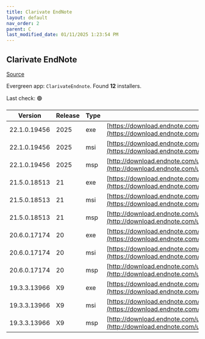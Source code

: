 ```yaml
---
title: Clarivate EndNote
layout: default
nav_order: 2
parent: C
last_modified_date: 01/11/2025 1:23:54 PM
---
```


## Clarivate EndNote

[Source](https://www.endnote.com/)

Evergreen app: `ClarivateEndnote`. Found **12** installers.

Last check: 🟢

| Version      | Release | Type | URI                                                                                                                      |
| ------------ | ------- | ---- | ------------------------------------------------------------------------------------------------------------------------ |
| 22.1.0.19456 | 2025    | exe  | [https://download.endnote.com/downloads/2025/EN2025Inst.exe](https://download.endnote.com/downloads/2025/EN2025Inst.exe) |
| 22.1.0.19456 | 2025    | msi  | [https://download.endnote.com/downloads/2025/EN2025Inst.msi](https://download.endnote.com/downloads/2025/EN2025Inst.msi) |
| 22.1.0.19456 | 2025    | msp  | [http://download.endnote.com/updates/22.0/EN20251Update.msp](http://download.endnote.com/updates/22.0/EN20251Update.msp) |
| 21.5.0.18513 | 21      | exe  | [https://download.endnote.com/downloads/21/EN21Inst.exe](https://download.endnote.com/downloads/21/EN21Inst.exe)         |
| 21.5.0.18513 | 21      | msi  | [https://download.endnote.com/downloads/21/EN21Inst.msi](https://download.endnote.com/downloads/21/EN21Inst.msi)         |
| 21.5.0.18513 | 21      | msp  | [http://download.endnote.com/updates/21.0/EN215Update.msp](http://download.endnote.com/updates/21.0/EN215Update.msp)     |
| 20.6.0.17174 | 20      | exe  | [https://download.endnote.com/downloads/20/EN20Inst.exe](https://download.endnote.com/downloads/20/EN20Inst.exe)         |
| 20.6.0.17174 | 20      | msi  | [https://download.endnote.com/downloads/20/EN20Inst.msi](https://download.endnote.com/downloads/20/EN20Inst.msi)         |
| 20.6.0.17174 | 20      | msp  | [http://download.endnote.com/updates/20.0/EN206Update.msp](http://download.endnote.com/updates/20.0/EN206Update.msp)     |
| 19.3.3.13966 | X9      | exe  | [https://download.endnote.com/downloads/X9/ENX9Inst.exe](https://download.endnote.com/downloads/X9/ENX9Inst.exe)         |
| 19.3.3.13966 | X9      | msi  | [https://download.endnote.com/downloads/X9/ENX9Inst.msi](https://download.endnote.com/downloads/X9/ENX9Inst.msi)         |
| 19.3.3.13966 | X9      | msp  | [http://download.endnote.com/updates/19.0/ENX933Update.msp](http://download.endnote.com/updates/19.0/ENX933Update.msp)   |
